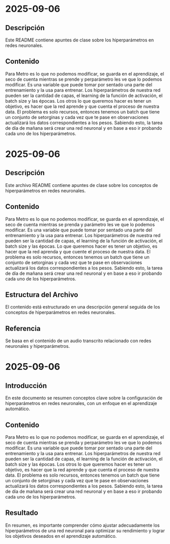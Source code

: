 # 2025-09-06

## Descripción
Este README contiene apuntes de clase sobre los hiperparámetros en redes neuronales.

## Contenido
Para Metro es lo que no podemos modificar, se guarda en el aprendizaje, el seco de cuenta mientras se prende y perparámetro les ve que lo podemos modificar. Es una variable que puede tomar por sentado una parte del entrenamiento y la usa para entrenar. Los hiperparámetros de nuestra red pueden ser la cantidad de capas, el learning de la función de activación, el batch size y las épocas. Los otros lo que queremos hacer es tener un objetivo, es hacer que la red aprende y que cuenta el proceso de nuestra data. El problema es solo recursos, entonces tenemos un batch que tiene un conjunto de setorginas y cada vez que te pase en observaciones actualizará los datos correspondientes a los pesos. Sabiendo esto, la tarea de día de mañana será crear una red neuronal y en base a eso ir probando cada uno de los hiperparámetros.
# 2025-09-06

## Descripción
Este archivo README contiene apuntes de clase sobre los conceptos de hiperparámetros en redes neuronales.

## Contenido
Para Metro es lo que no podemos modificar, se guarda en el aprendizaje, el seco de cuenta mientras se prenda y parámetro les ve que lo podemos modificar. Es una variable que puede tomar por sentado una parte del entrenamiento y la usa para entrenar. Los hiperparámetros de nuestra red pueden ser la cantidad de capas, el learning de la función de activación, el batch size y las épocas. Lo que queremos hacer es tener un objetivo, es hacer que la red aprenda y que cuente el proceso de nuestra data. El problema es solo recursos, entonces tenemos un batch que tiene un conjunto de setorginas y cada vez que te pase en observaciones actualizará los datos correspondientes a los pesos. Sabiendo esto, la tarea de día de mañana será crear una red neuronal y en base a eso ir probando cada uno de los hiperparámetros.

## Estructura del Archivo
El contenido está estructurado en una descripción general seguida de los conceptos de hiperparámetros en redes neuronales.

## Referencia
Se basa en el contenido de un audio transcrito relacionado con redes neuronales y hiperparámetros.
# 2025-09-06

## Introducción
En este documento se resumen conceptos clave sobre la configuración de hiperparámetros en redes neuronales, con un enfoque en el aprendizaje automático.

## Contenido
Para Metro es lo que no podemos modificar, se guarda en el aprendizaje, el seco de cuenta mientras se prenda y perparámetro les ve que lo podemos modificar. Es una variable que puede tomar por sentado una parte del entrenamiento y la usa para entrenar. Los hiperparámetros de nuestra red pueden ser la cantidad de capas, el learning de la función de activación, el batch size y las épocas. Los otros lo que queremos hacer es tener un objetivo, es hacer que la red aprende y que cuenta el proceso de nuestra data. El problema es solo recursos, entonces tenemos un batch que tiene un conjunto de setorginas y cada vez que te pase en observaciones actualizará los datos correspondientes a los pesos. Sabiendo esto, la tarea de día de mañana será crear una red neuronal y en base a eso ir probando cada uno de los hiperparámetros.

## Resultado
En resumen, es importante comprender cómo ajustar adecuadamente los hiperparámetros de una red neuronal para optimizar su rendimiento y lograr los objetivos deseados en el aprendizaje automático.
